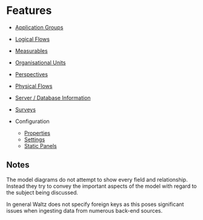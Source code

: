 # Features

- [Application Groups](app_groups/app_groups.md)
- [Logical Flows](logical_flows/logical_flows.md)
- [Measurables](measurables/measurables.md)
- [Organisational Units](org_units/org_units.md)
- [Perspectives](perspectives/perspectives.md)
- [Physical Flows](physical_flows/physical_flows.md)
- [Server / Database Information](servers_and_databases/servers_and_databases.md)
- [Surveys](surveys/survey.md)

- Configuration
    - [Properties](configuration/properties.md) 
    - [Settings](configuration/settings.md) 
    - [Static Panels](configuration/static-panels.md) 


## Notes 
The model diagrams do not attempt to show every field and relationship.  Instead they try 
to convey the important aspects of the model with regard to the subject being discussed.

In general Waltz does not specify foreign keys as this poses significant issues when 
ingesting data from numerous back-end sources.
  